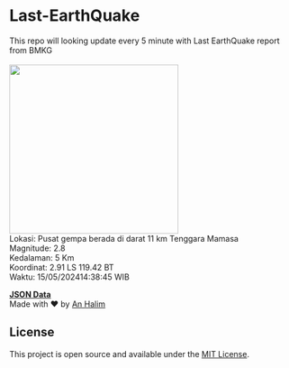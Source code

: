 # Last-EarthQuake
This repo will looking update every 5 minute with Last EarthQuake report from BMKG
<br>
<br>
<img src="https://static.bmkg.go.id/20240515143845.mmi.jpg" width="300"/>
<br>
Lokasi: Pusat gempa berada di darat 11 km Tenggara Mamasa <br>
Magnitude: 2.8 <br>
Kedalaman: 5 Km <br>
Koordinat: 2.91 LS 119.42 BT <br>
Waktu: 15/05/202414:38:45 WIB <br>

<a href="./data/data.json">**JSON Data**</a>
<br>
Made with ❤️ by <a href="https://github.com/an-halim">An Halim</a>
## License

This project is open source and available under the [MIT License](LICENSE).
